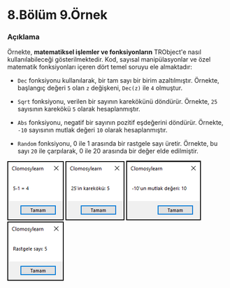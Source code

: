# 8.Bölüm 9.Örnek

### Açıklama

Örnekte, **matematiksel işlemler ve fonksiyonların** TRObject'e nasıl kullanılabileceği gösterilmektedir. Kod, sayısal manipülasyonlar ve özel matematik fonksiyonları içeren dört temel soruyu ele almaktadır:
 
* `Dec` fonksiyonu kullanılarak, bir tam sayı bir birim azaltılmıştır. Örnekte, başlangıç değeri `5` olan `z` değişkeni, `Dec(z)` ile `4` olmuştur.

* `Sqrt` fonksiyonu, verilen bir sayının karekökünü döndürür. Örnekte, `25` sayısının karekökü `5` olarak hesaplanmıştır.

* `Abs` fonksiyonu, negatif bir sayının pozitif eşdeğerini döndürür. Örnekte, `-10` sayısının mutlak değeri `10` olarak hesaplanmıştır.

* `Random` fonksiyonu, 0 ile 1 arasında bir rastgele sayı üretir. Örnekte, bu sayı `20` ile çarpılarak, 0 ile 20 arasında bir değer elde edilmiştir.

![Bolum 8-Örnek 9-Çıktı 1](Bolum8_Ornek9_Cikti1.png)
![Bolum 8-Örnek 9-Çıktı 2](Bolum8_Ornek9_Cikti2.png)
![Bolum 8-Örnek 9-Çıktı 3](Bolum8_Ornek9_Cikti3.png)
![Bolum 8-Örnek 9-Çıktı 4](Bolum8_Ornek9_Cikti4.png)